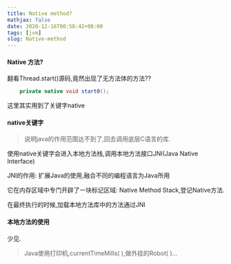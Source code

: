 ```yaml
---
title: Native method?
mathjax: false
date: 2020-12-16T00:58:42+08:00
tags: [jvm]
slug: Native-method
---
```


#### Native 方法?

翻看Thread.start()源码,竟然出现了无方法体的方法??

```java
    private native void start0();
```

这里其实用到了关键字native

#### native关键字

> 说明java的作用范围达不到了,回去调用底层C语言的库.

使用native关键字会进入本地方法栈,调用本地方法接口JNI(Java Native Interface)

JNI的作用: 扩展Java的使用,融合不同的编程语言为Java所用

它在内存区域中专门开辟了一块标记区域: Native Method Stack,登记Native方法.

在最终执行的时候,加载本地方法库中的方法通过JNI

#### 本地方法的使用

少见.

> Java使用打印机,currentTimeMills( ),做外挂的Robot( )...
